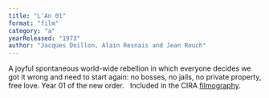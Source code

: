 ```yaml
---
title: "L'An 01"
format: "film"
category: "a"
yearReleased: "1973"
author: "Jacques Doillon, Alain Resnais and Jean Rouch"
---
```

 A joyful spontaneous world-wide rebellion in which everyone decides we got it wrong and need to start again: no bosses, no jails, no private property, free love. Year 01 of the new order.
  
 Included in the CIRA <a href="biblio.htm#CIRA">filmography</a>.
  
